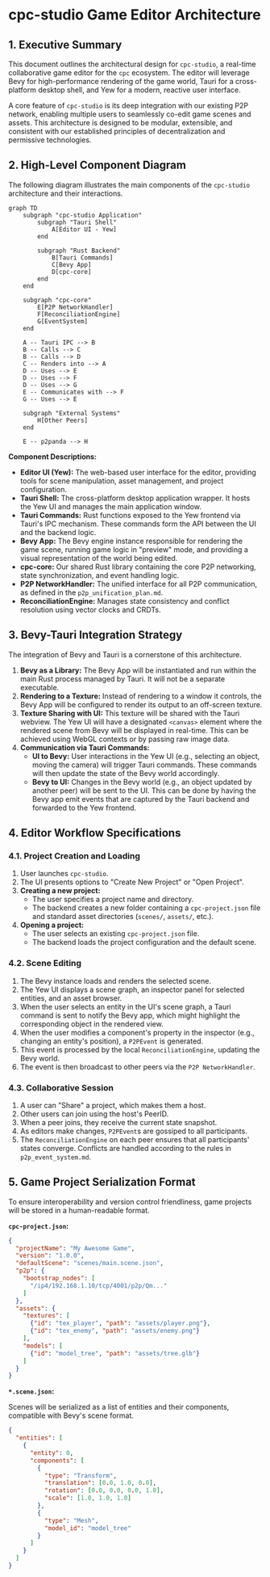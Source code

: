 # cpc-studio Game Editor Architecture

## 1. Executive Summary

This document outlines the architectural design for `cpc-studio`, a real-time collaborative game editor for the `cpc` ecosystem. The editor will leverage Bevy for high-performance rendering of the game world, Tauri for a cross-platform desktop shell, and Yew for a modern, reactive user interface.

A core feature of `cpc-studio` is its deep integration with our existing P2P network, enabling multiple users to seamlessly co-edit game scenes and assets. This architecture is designed to be modular, extensible, and consistent with our established principles of decentralization and permissive technologies.

## 2. High-Level Component Diagram

The following diagram illustrates the main components of the `cpc-studio` architecture and their interactions.

```mermaid
graph TD
    subgraph "cpc-studio Application"
        subgraph "Tauri Shell"
            A[Editor UI - Yew]
        end

        subgraph "Rust Backend"
            B[Tauri Commands]
            C[Bevy App]
            D[cpc-core]
        end
    end

    subgraph "cpc-core"
        E[P2P NetworkHandler]
        F[ReconciliationEngine]
        G[EventSystem]
    end

    A -- Tauri IPC --> B
    B -- Calls --> C
    B -- Calls --> D
    C -- Renders into --> A
    D -- Uses --> E
    D -- Uses --> F
    D -- Uses --> G
    E -- Communicates with --> F
    G -- Uses --> E

    subgraph "External Systems"
        H[Other Peers]
    end

    E -- p2panda --> H
```

**Component Descriptions:**

*   **Editor UI (Yew):** The web-based user interface for the editor, providing tools for scene manipulation, asset management, and project configuration.
*   **Tauri Shell:** The cross-platform desktop application wrapper. It hosts the Yew UI and manages the main application window.
*   **Tauri Commands:** Rust functions exposed to the Yew frontend via Tauri's IPC mechanism. These commands form the API between the UI and the backend logic.
*   **Bevy App:** The Bevy engine instance responsible for rendering the game scene, running game logic in "preview" mode, and providing a visual representation of the world being edited.
*   **cpc-core:** Our shared Rust library containing the core P2P networking, state synchronization, and event handling logic.
*   **P2P NetworkHandler:** The unified interface for all P2P communication, as defined in the `p2p_unification_plan.md`.
*   **ReconciliationEngine:** Manages state consistency and conflict resolution using vector clocks and CRDTs.

## 3. Bevy-Tauri Integration Strategy

The integration of Bevy and Tauri is a cornerstone of this architecture.

1.  **Bevy as a Library:** The Bevy App will be instantiated and run within the main Rust process managed by Tauri. It will not be a separate executable.
2.  **Rendering to a Texture:** Instead of rendering to a window it controls, the Bevy App will be configured to render its output to an off-screen texture.
3.  **Texture Sharing with UI:** This texture will be shared with the Tauri webview. The Yew UI will have a designated `<canvas>` element where the rendered scene from Bevy will be displayed in real-time. This can be achieved using WebGL contexts or by passing raw image data.
4.  **Communication via Tauri Commands:**
    *   **UI to Bevy:** User interactions in the Yew UI (e.g., selecting an object, moving the camera) will trigger Tauri commands. These commands will then update the state of the Bevy world accordingly.
    *   **Bevy to UI:** Changes in the Bevy world (e.g., an object updated by another peer) will be sent to the UI. This can be done by having the Bevy app emit events that are captured by the Tauri backend and forwarded to the Yew frontend.

## 4. Editor Workflow Specifications

### 4.1. Project Creation and Loading

1.  User launches `cpc-studio`.
2.  The UI presents options to "Create New Project" or "Open Project".
3.  **Creating a new project:**
    *   The user specifies a project name and directory.
    *   The backend creates a new folder containing a `cpc-project.json` file and standard asset directories (`scenes/`, `assets/`, etc.).
4.  **Opening a project:**
    *   The user selects an existing `cpc-project.json` file.
    *   The backend loads the project configuration and the default scene.

### 4.2. Scene Editing

1.  The Bevy instance loads and renders the selected scene.
2.  The Yew UI displays a scene graph, an inspector panel for selected entities, and an asset browser.
3.  When the user selects an entity in the UI's scene graph, a Tauri command is sent to notify the Bevy app, which might highlight the corresponding object in the rendered view.
4.  When the user modifies a component's property in the inspector (e.g., changing an entity's position), a `P2PEvent` is generated.
5.  This event is processed by the local `ReconciliationEngine`, updating the Bevy world.
6.  The event is then broadcast to other peers via the `P2P NetworkHandler`.

### 4.3. Collaborative Session

1.  A user can "Share" a project, which makes them a host.
2.  Other users can join using the host's PeerID.
3.  When a peer joins, they receive the current state snapshot.
4.  As editors make changes, `P2PEvent`s are gossiped to all participants.
5.  The `ReconciliationEngine` on each peer ensures that all participants' states converge. Conflicts are handled according to the rules in `p2p_event_system.md`.

## 5. Game Project Serialization Format

To ensure interoperability and version control friendliness, game projects will be stored in a human-readable format.

**`cpc-project.json`:**

```json
{
  "projectName": "My Awesome Game",
  "version": "1.0.0",
  "defaultScene": "scenes/main.scene.json",
  "p2p": {
    "bootstrap_nodes": [
      "/ip4/192.168.1.10/tcp/4001/p2p/Qm..."
    ]
  },
  "assets": {
    "textures": [
      {"id": "tex_player", "path": "assets/player.png"},
      {"id": "tex_enemy", "path": "assets/enemy.png"}
    ],
    "models": [
      {"id": "model_tree", "path": "assets/tree.glb"}
    ]
  }
}
```

**`*.scene.json`:**

Scenes will be serialized as a list of entities and their components, compatible with Bevy's scene format.

```json
{
  "entities": [
    {
      "entity": 0,
      "components": [
        {
          "type": "Transform",
          "translation": [0.0, 1.0, 0.0],
          "rotation": [0.0, 0.0, 0.0, 1.0],
          "scale": [1.0, 1.0, 1.0]
        },
        {
          "type": "Mesh",
          "model_id": "model_tree"
        }
      ]
    }
  ]
}
